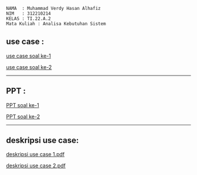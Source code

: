 ```
NAMA  : Muhammad Verdy Hasan Alhafiz
NIM   : 312210214
KELAS : TI.22.A.2
Mata Kuliah : Analisa Kebutuhan Sistem
```

## use case :
[use case soal ke-1](https://github.com/Mverdy22A2/analisa-sistem-pertemuan-11/blob/7047982a20a0c5756938751dbb672f12d168a2d0/use%20case.jpg)

[use case soal ke-2](https://github.com/Mverdy22A2/analisa-sistem-pertemuan-11/blob/396540c842b50ed2c2aea09783f5b2d1a0369d0f/use%20case%202.jpg)

----------------------------------------

## PPT :
[PPT soal ke-1](https://github.com/Mverdy22A2/analisa-sistem-pertemuan-11/blob/913c21a154fa660f94636a93c7c949662eee9f44/presentasi%20use%20case%201.pptx)

[PPT soal ke-2](https://github.com/Mverdy22A2/analisa-sistem-pertemuan-11/blob/03641e19519d52ddb8b3da682c842525cd92b3fc/Presentasi%20use%20case%202.pptx)

-----------------------------------------

## deskripsi use case:

[deskripsi use case 1.pdf](https://github.com/user-attachments/files/15753657/deskripsi.use.case.1.pdf)

[deskripsi use case 2.pdf](https://github.com/user-attachments/files/15753658/deskripsi.use.case.2.pdf)
